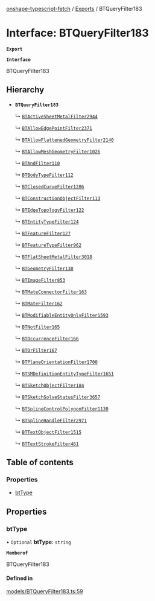 [onshape-typescript-fetch](../README.md) / [Exports](../modules.md) / BTQueryFilter183

# Interface: BTQueryFilter183

**`Export`**

**`Interface`**

BTQueryFilter183

## Hierarchy

- **`BTQueryFilter183`**

  ↳ [`BTActiveSheetMetalFilter2944`](BTActiveSheetMetalFilter2944.md)

  ↳ [`BTAllowEdgePointFilter2371`](BTAllowEdgePointFilter2371.md)

  ↳ [`BTAllowFlattenedGeometryFilter2140`](BTAllowFlattenedGeometryFilter2140.md)

  ↳ [`BTAllowMeshGeometryFilter1026`](BTAllowMeshGeometryFilter1026.md)

  ↳ [`BTAndFilter110`](BTAndFilter110.md)

  ↳ [`BTBodyTypeFilter112`](BTBodyTypeFilter112.md)

  ↳ [`BTClosedCurveFilter1206`](BTClosedCurveFilter1206.md)

  ↳ [`BTConstructionObjectFilter113`](BTConstructionObjectFilter113.md)

  ↳ [`BTEdgeTopologyFilter122`](BTEdgeTopologyFilter122.md)

  ↳ [`BTEntityTypeFilter124`](BTEntityTypeFilter124.md)

  ↳ [`BTFeatureFilter127`](BTFeatureFilter127.md)

  ↳ [`BTFeatureTypeFilter962`](BTFeatureTypeFilter962.md)

  ↳ [`BTFlatSheetMetalFilter3018`](BTFlatSheetMetalFilter3018.md)

  ↳ [`BTGeometryFilter130`](BTGeometryFilter130.md)

  ↳ [`BTImageFilter853`](BTImageFilter853.md)

  ↳ [`BTMateConnectorFilter163`](BTMateConnectorFilter163.md)

  ↳ [`BTMateFilter162`](BTMateFilter162.md)

  ↳ [`BTModifiableEntityOnlyFilter1593`](BTModifiableEntityOnlyFilter1593.md)

  ↳ [`BTNotFilter165`](BTNotFilter165.md)

  ↳ [`BTOccurrenceFilter166`](BTOccurrenceFilter166.md)

  ↳ [`BTOrFilter167`](BTOrFilter167.md)

  ↳ [`BTPlaneOrientationFilter1700`](BTPlaneOrientationFilter1700.md)

  ↳ [`BTSMDefinitionEntityTypeFilter1651`](BTSMDefinitionEntityTypeFilter1651.md)

  ↳ [`BTSketchObjectFilter184`](BTSketchObjectFilter184.md)

  ↳ [`BTSketchSolveStatusFilter3657`](BTSketchSolveStatusFilter3657.md)

  ↳ [`BTSplineControlPolygonFilter1130`](BTSplineControlPolygonFilter1130.md)

  ↳ [`BTSplineHandleFilter2971`](BTSplineHandleFilter2971.md)

  ↳ [`BTTextObjectFilter1515`](BTTextObjectFilter1515.md)

  ↳ [`BTTextStrokeFilter461`](BTTextStrokeFilter461.md)

## Table of contents

### Properties

- [btType](BTQueryFilter183.md#bttype)

## Properties

### btType

• `Optional` **btType**: `string`

**`Memberof`**

BTQueryFilter183

#### Defined in

[models/BTQueryFilter183.ts:59](https://github.com/toebes/onshape-typescript-fetch/blob/3e11ae1/models/BTQueryFilter183.ts#L59)

